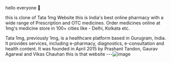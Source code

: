 hello everyone 👋


this is clone of Tata 1mg Website  this is  India's best online pharmacy with a wide range of Prescription and OTC medicines. Order medicines online at 1mg's medicine store in 100+ cities like - Delhi, Kolkata etc.


Tata 1mg, previously 1mg, is a healthcare platform based in Gurugram, India. It provides services, including e-pharmacy, diagnostics, e-consultation and health content. It was founded in April 2015 by Prashant Tandon, Gaurav Agarwal and Vikas Chauhan
this is that website ---![image](https://user-images.githubusercontent.com/112895946/229419016-3c1454c7-a9a3-4491-87cd-96eca0e97330.png)

